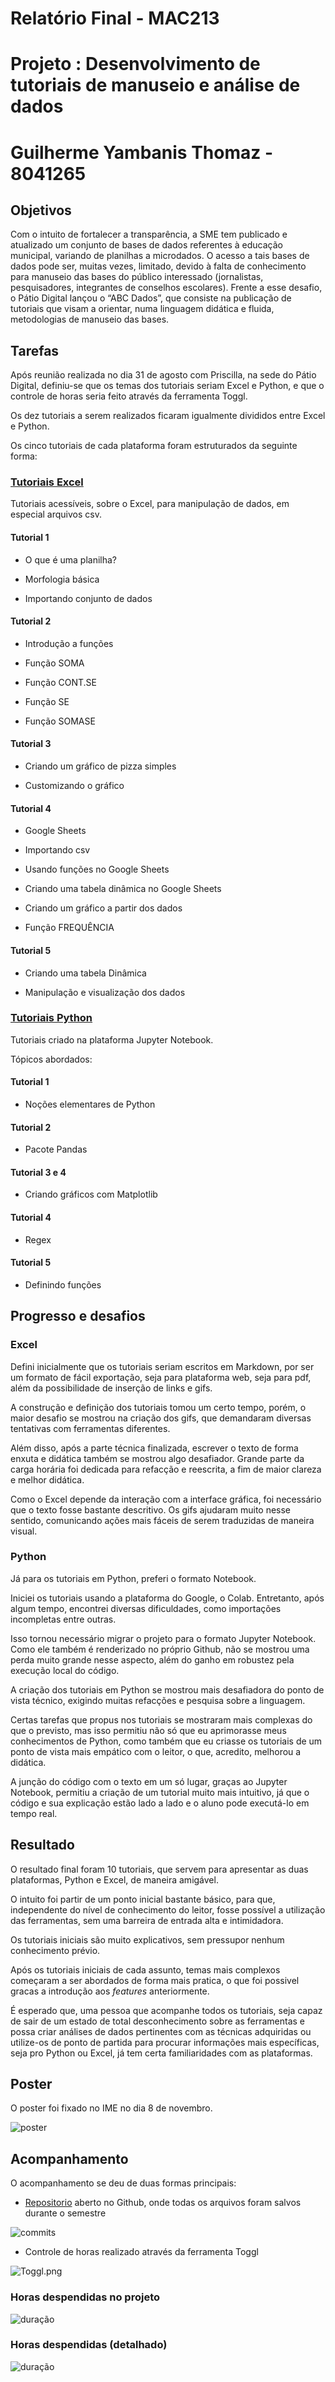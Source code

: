 # Relatório Final - MAC213
# Projeto : Desenvolvimento de tutoriais de manuseio e análise de dados
# Guilherme Yambanis Thomaz - 8041265

## Objetivos

Com o intuito de fortalecer a transparência, a SME tem publicado e atualizado um conjunto de bases de dados referentes à educação municipal, variando de planilhas a microdados. O acesso a tais bases de dados pode ser, muitas vezes, limitado, devido à falta de conhecimento para manuseio das bases do público interessado (jornalistas, pesquisadores, integrantes de conselhos escolares). Frente a esse desafio, o Pátio Digital lançou o “ABC Dados”, que consiste na publicação de tutoriais que visam a orientar, numa linguagem didática e fluida, metodologias de manuseio das bases.


## Tarefas

Após reunião realizada no dia 31 de agosto com Priscilla, na sede do Pátio Digital, definiu-se que os temas dos tutoriais seriam Excel e Python, e que o controle de horas seria feito através da ferramenta Toggl.

Os dez tutoriais a serem realizados ficaram igualmente divididos entre Excel e Python.

Os cinco tutoriais de cada plataforma foram estruturados da seguinte forma:

### [Tutoriais Excel](https://github.com/yambanis/MAC213/tree/master/Excel)

Tutoriais acessíveis, sobre o Excel, para manipulação de dados, em especial arquivos csv.

#### Tutorial 1

* O que é uma planilha? 

* Morfologia básica

* Importando conjunto de dados

#### Tutorial 2

* Introdução a funções

* Função SOMA

* Função CONT.SE

* Função SE

* Função SOMASE

#### Tutorial 3

* Criando um gráfico de pizza simples

* Customizando o gráfico

#### Tutorial 4

* Google Sheets

* Importando csv

* Usando funções no Google Sheets

* Criando uma tabela dinâmica no Google Sheets

* Criando um gráfico a partir dos dados

* Função FREQUÊNCIA

#### Tutorial 5

* Criando uma tabela Dinâmica

* Manipulação e visualização dos dados

### [Tutoriais Python](https://github.com/yambanis/MAC213/tree/master/Python)

Tutoriais criado na plataforma Jupyter Notebook.

Tópicos abordados:

#### Tutorial 1

* Noções elementares de Python

#### Tutorial 2

* Pacote Pandas

#### Tutorial 3 e 4

* Criando gráficos com Matplotlib

#### Tutorial 4

* Regex

#### Tutorial 5

* Definindo funções

## Progresso e desafios

### Excel

Defini inicialmente que os tutoriais seriam escritos em Markdown, por ser um formato de fácil exportação, seja para plataforma web, seja para pdf, além da possibilidade de inserção de links e gifs.

A construção e definição dos tutoriais tomou um certo tempo, porém, o maior desafio se mostrou na criação dos gifs, que demandaram diversas tentativas com ferramentas diferentes.

Além disso, após a parte técnica finalizada, escrever o texto de forma enxuta e didática também se mostrou algo desafiador. Grande parte da carga horária foi dedicada para refacção e reescrita, a fim de maior clareza e melhor didática.

Como o Excel depende da interação com a interface gráfica, foi necessário que o texto fosse bastante descritivo. Os gifs ajudaram muito nesse sentido, comunicando ações mais fáceis de serem traduzidas de maneira visual.

### Python

Já para os tutoriais em Python, preferi o formato Notebook. 

Iniciei os tutoriais usando a plataforma do Google, o Colab. Entretanto, após algum tempo, encontrei diversas dificuldades, como importações incompletas entre outras.

Isso tornou necessário migrar o projeto para o formato Jupyter Notebook. Como ele também é renderizado no próprio Github, não se mostrou uma perda muito grande nesse aspecto, além do ganho em robustez pela execução local do código.

A criação dos tutoriais em Python se mostrou mais desafiadora do ponto de vista técnico, exigindo muitas refacções e pesquisa sobre a linguagem.

Certas tarefas que propus nos tutoriais se mostraram mais complexas do que o previsto, mas isso permitiu não só que eu aprimorasse meus conhecimentos de Python, como também que eu criasse os tutoriais de um ponto de vista mais empático com o leitor, o que, acredito, melhorou a didática.

A junção do código com o texto em um só lugar, graças ao Jupyter Notebook, permitiu a criação de um tutorial muito mais intuitivo, já que o código e sua explicação estão lado a lado e o aluno pode executá-lo em tempo real.

## Resultado

O resultado final foram 10 tutoriais, que servem para apresentar as duas plataformas, Python e Excel, de maneira amigável.

O intuito foi partir de um ponto inicial bastante básico, para que, independente do nível de conhecimento do leitor, fosse possível a utilização das ferramentas, sem uma barreira de entrada alta e intimidadora.

Os tutoriais iniciais são muito explicativos, sem pressupor nenhum conhecimento prévio.

Após os tutoriais iniciais de cada assunto, temas mais complexos começaram a ser abordados de forma mais pratica, o que foi possivel gracas a introdução aos _features_ anteriormente.

É esperado que, uma pessoa que acompanhe todos os tutoriais, seja capaz de sair de um estado de total desconhecimento sobre as ferramentas e possa criar análises de dados pertinentes com as técnicas adquiridas ou utilize-os de ponto de partida para procurar informações mais específicas, seja pro Python ou Excel, já tem certa familiaridades com as plataformas.


## Poster

O poster foi fixado no IME no dia 8 de novembro.

![poster](IMG/Poster.png)

## Acompanhamento

O acompanhamento se deu de duas formas principais:

* [Repositorio](https://github.com/yambanis/MAC213) aberto no Github, onde todas os arquivos foram salvos durante o semestre

![commits](IMG/Commits.png)

* Controle de horas realizado através da ferramenta Toggl

![Toggl.png](IMG/Toggl.png)

### Horas despendidas no projeto

![duração](IMG/Duração.png)

### Horas despendidas (detalhado)

![duração](IMG/detalhado.png)
